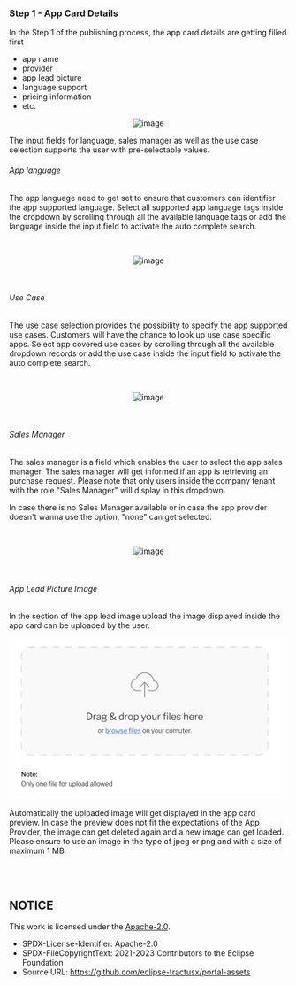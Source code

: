 ### Step 1 - App Card Details

In the Step 1 of the publishing process, the app card details are getting filled first

- app name
- provider
- app lead picture
- language support
- pricing information
- etc.
  <br>

<p align="center">
<img width="373" alt="image" src="https://user-images.githubusercontent.com/94133633/211015263-2fc2adf5-df18-4559-9f6f-c2e90e7f8495.png">
</p>
  
The input fields for language, sales manager as well as the use case selection supports the user with pre-selectable values.

###### App language

The app language need to get set to ensure that customers can identifier the app supported language. Select all supported app language tags inside the dropdown by scrolling through all the available language tags or add the language inside the input field to activate the auto complete search.

<br>

<p align="center">
<img width="320" alt="image" src="https://user-images.githubusercontent.com/94133633/215895679-b32f7b5a-139f-4ae1-993a-c7f89e446de1.png">
</p>

<br>

###### Use Case

The use case selection provides the possibility to specify the app supported use cases.
Customers will have the chance to look up use case specific apps. Select app covered use cases by scrolling through all the available dropdown records or add the use case inside the input field to activate the auto complete search.

<br>

<p align="center">
<img width="320" alt="image" src="https://user-images.githubusercontent.com/94133633/215896099-d2b30434-16cc-47cb-8755-e7cfcc3ef189.png">
</p>

<br>

###### Sales Manager

The sales manager is a field which enables the user to select the app sales manager. The sales manager will get informed if an app is retrieving an purchase request. Please note that only users inside the company tenant with the role "Sales Manager" will display in this dropdown.

In case there is no Sales Manager available or in case the app provider doesn't wanna use the option, "none" can get selected.

<br>

<p align="center">
<img width="320" alt="image" src="https://user-images.githubusercontent.com/94133633/215896485-b6b4b6f0-103c-40a5-a529-1c77f3f2843a.png">
</p>

<br>

###### App Lead Picture Image

In the section of the app lead image upload the image displayed inside the app card can be uploaded by the user.
<br>

<p align="center">
<img width="584" alt="image" src="https://raw.githubusercontent.com/eclipse-tractusx/portal-assets/main/docs/static/file-upload-box.png">
</p>

Automatically the uploaded image will get displayed in the app card preview. In case the preview does not fit the expectations of the App Provider, the image can get deleted again and a new image can get loaded.
Please ensure to use an image in the type of jpeg or png and with a size of maximum 1 MB.

<br>
<br>

## NOTICE

This work is licensed under the [Apache-2.0](https://www.apache.org/licenses/LICENSE-2.0).

- SPDX-License-Identifier: Apache-2.0
- SPDX-FileCopyrightText: 2021-2023 Contributors to the Eclipse Foundation
- Source URL: https://github.com/eclipse-tractusx/portal-assets
